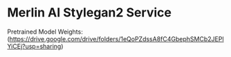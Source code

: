 # Merlin AI Stylegan2 Service

Pretrained Model Weights: (https://drive.google.com/drive/folders/1eQoPZdssA8fC4GbephSMCb2JEPlYiCEj?usp=sharing)